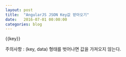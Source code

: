 ```yaml
---
layout: post
title:  "AngularJS JSON Key값 받아오기"
date:   2016-07-01 00:00:00
categories: blog
---
```


<div ng-repeat="(key, data) in dataSets">
	{{key}}
</div>

주의사항 : (key, data) 형태를 벗어나면 값을 가져오지 않는다.